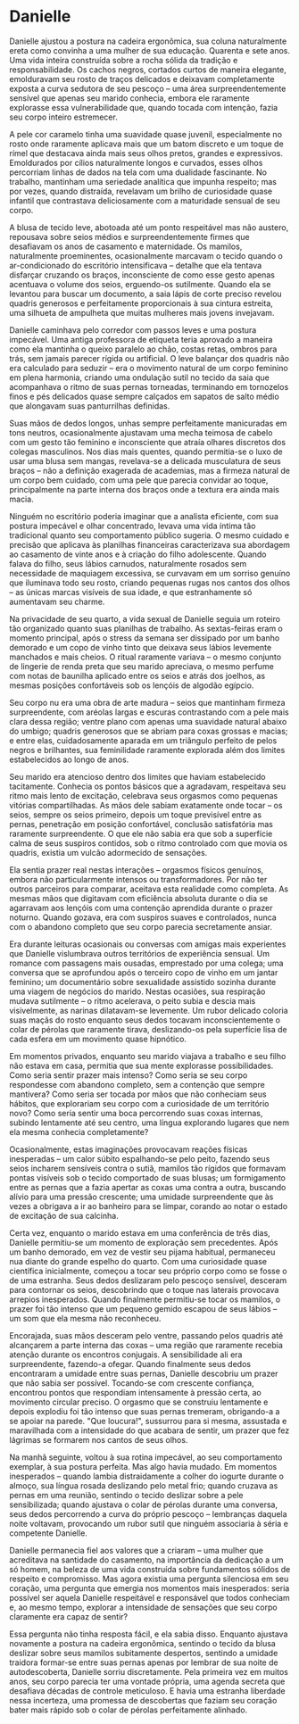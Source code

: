 # Danielle

Danielle ajustou a postura na cadeira ergonômica, sua coluna naturalmente ereta como convinha a uma mulher de sua educação. Quarenta e sete anos. Uma vida inteira construída sobre a rocha sólida da tradição e responsabilidade. Os cachos negros, cortados curtos de maneira elegante, emolduravam seu rosto de traços delicados e deixavam completamente exposta a curva sedutora de seu pescoço – uma área surpreendentemente sensível que apenas seu marido conhecia, embora ele raramente explorasse essa vulnerabilidade que, quando tocada com intenção, fazia seu corpo inteiro estremecer.

A pele cor caramelo tinha uma suavidade quase juvenil, especialmente no rosto onde raramente aplicava mais que um batom discreto e um toque de rímel que destacava ainda mais seus olhos pretos, grandes e expressivos. Emoldurados por cílios naturalmente longos e curvados, esses olhos percorriam linhas de dados na tela com uma dualidade fascinante. No trabalho, mantinham uma seriedade analítica que impunha respeito; mas por vezes, quando distraída, revelavam um brilho de curiosidade quase infantil que contrastava deliciosamente com a maturidade sensual de seu corpo.

A blusa de tecido leve, abotoada até um ponto respeitável mas não austero, repousava sobre seios médios e surpreendentemente firmes que desafiavam os anos de casamento e maternidade. Os mamilos, naturalmente proeminentes, ocasionalmente marcavam o tecido quando o ar-condicionado do escritório intensificava – detalhe que ela tentava disfarçar cruzando os braços, inconsciente de como esse gesto apenas acentuava o volume dos seios, erguendo-os sutilmente. Quando ela se levantou para buscar um documento, a saia lápis de corte preciso revelou quadris generosos e perfeitamente proporcionais à sua cintura estreita, uma silhueta de ampulheta que muitas mulheres mais jovens invejavam.

Danielle caminhava pelo corredor com passos leves e uma postura impecável. Uma antiga professora de etiqueta teria aprovado a maneira como ela mantinha o queixo paralelo ao chão, costas retas, ombros para trás, sem jamais parecer rígida ou artificial. O leve balançar dos quadris não era calculado para seduzir – era o movimento natural de um corpo feminino em plena harmonia, criando uma ondulação sutil no tecido da saia que acompanhava o ritmo de suas pernas torneadas, terminando em tornozelos finos e pés delicados quase sempre calçados em sapatos de salto médio que alongavam suas panturrilhas definidas.

Suas mãos de dedos longos, unhas sempre perfeitamente manicuradas em tons neutros, ocasionalmente ajustavam uma mecha teimosa de cabelo com um gesto tão feminino e inconsciente que atraía olhares discretos dos colegas masculinos. Nos dias mais quentes, quando permitia-se o luxo de usar uma blusa sem mangas, revelava-se a delicada musculatura de seus braços – não a definição exagerada de academias, mas a firmeza natural de um corpo bem cuidado, com uma pele que parecia convidar ao toque, principalmente na parte interna dos braços onde a textura era ainda mais macia.

Ninguém no escritório poderia imaginar que a analista eficiente, com sua postura impecável e olhar concentrado, levava uma vida íntima tão tradicional quanto seu comportamento público sugeria. O mesmo cuidado e precisão que aplicava às planilhas financeiras caracterizava sua abordagem ao casamento de vinte anos e à criação do filho adolescente. Quando falava do filho, seus lábios carnudos, naturalmente rosados sem necessidade de maquiagem excessiva, se curvavam em um sorriso genuíno que iluminava todo seu rosto, criando pequenas rugas nos cantos dos olhos – as únicas marcas visíveis de sua idade, e que estranhamente só aumentavam seu charme.

Na privacidade de seu quarto, a vida sexual de Danielle seguia um roteiro tão organizado quanto suas planilhas de trabalho. As sextas-feiras eram o momento principal, após o stress da semana ser dissipado por um banho demorado e um copo de vinho tinto que deixava seus lábios levemente manchados e mais cheios. O ritual raramente variava – o mesmo conjunto de lingerie de renda preta que seu marido apreciava, o mesmo perfume com notas de baunilha aplicado entre os seios e atrás dos joelhos, as mesmas posições confortáveis sob os lençóis de algodão egípcio.

Seu corpo nu era uma obra de arte madura – seios que mantinham firmeza surpreendente, com aréolas largas e escuras contrastando com a pele mais clara dessa região; ventre plano com apenas uma suavidade natural abaixo do umbigo; quadris generosos que se abriam para coxas grossas e macias; e entre elas, cuidadosamente aparada em um triângulo perfeito de pelos negros e brilhantes, sua feminilidade raramente explorada além dos limites estabelecidos ao longo de anos.

Seu marido era atencioso dentro dos limites que haviam estabelecido tacitamente. Conhecia os pontos básicos que a agradavam, respeitava seu ritmo mais lento de excitação, celebrava seus orgasmos como pequenas vitórias compartilhadas. As mãos dele sabiam exatamente onde tocar – os seios, sempre os seios primeiro, depois um toque previsível entre as pernas, penetração em posição confortável, conclusão satisfatória mas raramente surpreendente. O que ele não sabia era que sob a superfície calma de seus suspiros contidos, sob o ritmo controlado com que movia os quadris, existia um vulcão adormecido de sensações.

Ela sentia prazer real nestas interações – orgasmos físicos genuínos, embora não particularmente intensos ou transformadores. Por não ter outros parceiros para comparar, aceitava esta realidade como completa. As mesmas mãos que digitavam com eficiência absoluta durante o dia se agarravam aos lençóis com uma contenção aprendida durante o prazer noturno. Quando gozava, era com suspiros suaves e controlados, nunca com o abandono completo que seu corpo parecia secretamente ansiar.

Era durante leituras ocasionais ou conversas com amigas mais experientes que Danielle vislumbrava outros territórios de experiência sensual. Um romance com passagens mais ousadas, emprestado por uma colega; uma conversa que se aprofundou após o terceiro copo de vinho em um jantar feminino; um documentário sobre sexualidade assistido sozinha durante uma viagem de negócios do marido. Nestas ocasiões, sua respiração mudava sutilmente – o ritmo acelerava, o peito subia e descia mais visivelmente, as narinas dilatavam-se levemente. Um rubor delicado coloria suas maçãs do rosto enquanto seus dedos tocavam inconscientemente o colar de pérolas que raramente tirava, deslizando-os pela superfície lisa de cada esfera em um movimento quase hipnótico.

Em momentos privados, enquanto seu marido viajava a trabalho e seu filho não estava em casa, permitia que sua mente explorasse possibilidades. Como seria sentir prazer mais intenso? Como seria se seu corpo respondesse com abandono completo, sem a contenção que sempre mantivera? Como seria ser tocada por mãos que não conheciam seus hábitos, que explorariam seu corpo com a curiosidade de um território novo? Como seria sentir uma boca percorrendo suas coxas internas, subindo lentamente até seu centro, uma língua explorando lugares que nem ela mesma conhecia completamente?

Ocasionalmente, estas imaginações provocavam reações físicas inesperadas – um calor súbito espalhando-se pelo peito, fazendo seus seios incharem sensíveis contra o sutiã, mamilos tão rígidos que formavam pontas visíveis sob o tecido comportado de suas blusas; um formigamento entre as pernas que a fazia apertar as coxas uma contra a outra, buscando alívio para uma pressão crescente; uma umidade surpreendente que às vezes a obrigava a ir ao banheiro para se limpar, corando ao notar o estado de excitação de sua calcinha.

Certa vez, enquanto o marido estava em uma conferência de três dias, Danielle permitiu-se um momento de exploração sem precedentes. Após um banho demorado, em vez de vestir seu pijama habitual, permaneceu nua diante do grande espelho do quarto. Com uma curiosidade quase científica inicialmente, começou a tocar seu próprio corpo como se fosse o de uma estranha. Seus dedos deslizaram pelo pescoço sensível, desceram para contornar os seios, descobrindo que o toque nas laterais provocava arrepios inesperados. Quando finalmente permitiu-se tocar os mamilos, o prazer foi tão intenso que um pequeno gemido escapou de seus lábios – um som que ela mesma não reconheceu.

Encorajada, suas mãos desceram pelo ventre, passando pelos quadris até alcançarem a parte interna das coxas – uma região que raramente recebia atenção durante os encontros conjugais. A sensibilidade ali era surpreendente, fazendo-a ofegar. Quando finalmente seus dedos encontraram a umidade entre suas pernas, Danielle descobriu um prazer que não sabia ser possível. Tocando-se com crescente confiança, encontrou pontos que respondiam intensamente à pressão certa, ao movimento circular preciso. O orgasmo que se construiu lentamente e depois explodiu foi tão intenso que suas pernas tremeram, obrigando-a a se apoiar na parede. "Que loucura!", sussurrou para si mesma, assustada e maravilhada com a intensidade do que acabara de sentir, um prazer que fez lágrimas se formarem nos cantos de seus olhos.

Na manhã seguinte, voltou à sua rotina impecável, ao seu comportamento exemplar, à sua postura perfeita. Mas algo havia mudado. Em momentos inesperados – quando lambia distraidamente a colher do iogurte durante o almoço, sua língua rosada deslizando pelo metal frio; quando cruzava as pernas em uma reunião, sentindo o tecido deslizar sobre a pele sensibilizada; quando ajustava o colar de pérolas durante uma conversa, seus dedos percorrendo a curva do próprio pescoço – lembranças daquela noite voltavam, provocando um rubor sutil que ninguém associaria à séria e competente Danielle.

Danielle permanecia fiel aos valores que a criaram – uma mulher que acreditava na santidade do casamento, na importância da dedicação a um só homem, na beleza de uma vida construída sobre fundamentos sólidos de respeito e compromisso. Mas agora existia uma pergunta silenciosa em seu coração, uma pergunta que emergia nos momentos mais inesperados: seria possível ser aquela Danielle respeitável e responsável que todos conheciam e, ao mesmo tempo, explorar a intensidade de sensações que seu corpo claramente era capaz de sentir?

Essa pergunta não tinha resposta fácil, e ela sabia disso. Enquanto ajustava novamente a postura na cadeira ergonômica, sentindo o tecido da blusa deslizar sobre seus mamilos subitamente despertos, sentindo a umidade traidora formar-se entre suas pernas apenas por lembrar de sua noite de autodescoberta, Danielle sorriu discretamente. Pela primeira vez em muitos anos, seu corpo parecia ter uma vontade própria, uma agenda secreta que desafiava décadas de controle meticuloso. E havia uma estranha liberdade nessa incerteza, uma promessa de descobertas que faziam seu coração bater mais rápido sob o colar de pérolas perfeitamente alinhado.

